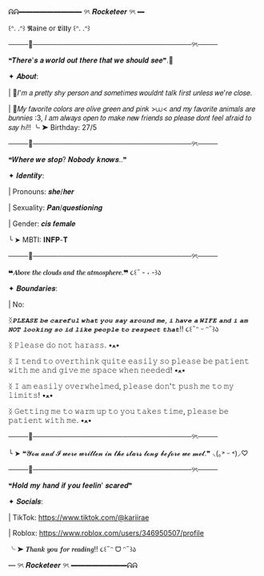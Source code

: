 
ᕱᕱ━━━━━━━━━ ୨ৎ 𝑹𝒐𝒄𝒌𝒆𝒕𝒆𝒆𝒓 ୨ৎ ━

꒰ᐢ. .ᐢ꒱ 𝕽a𝖎ne or 𝕷i𝖑𝖑y ꒰ᐢ. .ᐢ꒱

────🐇────────────────────────────────୨ৎ────

❝𝑻𝒉𝒆𝒓𝒆'𝒔 𝒂 𝒘𝒐𝒓𝒍𝒅 𝒐𝒖𝒕 𝒕𝒉𝒆𝒓𝒆 𝒕𝒉𝒂𝒕 𝒘𝒆 𝒔𝒉𝒐𝒖𝒍𝒅 𝒔𝒆𝒆❞.🌼

✦ 𝑨𝒃𝒐𝒖𝒕:

| 🌼𝐼'𝑚 𝑎 𝑝𝑟𝑒𝑡𝑡𝑦 𝑠ℎ𝑦 𝑝𝑒𝑟𝑠𝑜𝑛 𝑎𝑛𝑑 𝑠𝑜𝑚𝑒𝑡𝑖𝑚𝑒𝑠 𝑤𝑜𝑢𝑙𝑑𝑛𝑡 𝑡𝑎𝑙𝑘 𝑓𝑖𝑟𝑠𝑡 𝑢𝑛𝑙𝑒𝑠𝑠 𝑤𝑒'𝑟𝑒 𝑐𝑙𝑜𝑠𝑒. 

| 🌻𝑀𝑦 𝑓𝑎𝑣𝑜𝑟𝑖𝑡𝑒 𝑐𝑜𝑙𝑜𝑟𝑠 𝑎𝑟𝑒 𝑜𝑙𝑖𝑣𝑒 𝑔𝑟𝑒𝑒𝑛 𝑎𝑛𝑑 𝑝𝑖𝑛𝑘 >⩊< 𝑎𝑛𝑑 𝑚𝑦 𝑓𝑎𝑣𝑜𝑟𝑖𝑡𝑒 𝑎𝑛𝑖𝑚𝑎𝑙𝑠 𝑎𝑟𝑒 𝑏𝑢𝑛𝑛𝑖𝑒𝑠 :3, 𝐼 𝑎𝑚 𝑎𝑙𝑤𝑎𝑦𝑠 𝑜𝑝𝑒𝑛 𝑡𝑜 𝑚𝑎𝑘𝑒 𝑛𝑒𝑤 𝑓𝑟𝑖𝑒𝑛𝑑𝑠 𝑠𝑜 𝑝𝑙𝑒𝑎𝑠𝑒 𝑑𝑜𝑛𝑡 𝑓𝑒𝑒𝑙 𝑎𝑓𝑟𝑎𝑖𝑑 𝑡𝑜 𝑠𝑎𝑦 ℎ𝑖!! ╰ ➤ Birthday: 27/5

────🐇────────────────────────────────୨ৎ────

❝𝑾𝒉𝒆𝒓𝒆 𝒘𝒆 𝒔𝒕𝒐𝒑? 𝑵𝒐𝒃𝒐𝒅𝒚 𝒌𝒏𝒐𝒘𝒔..❞

✦ 𝑰𝒅𝒆𝒏𝒕𝒊𝒕𝒚:

| Pronouns: 𝒔𝒉𝒆/𝒉𝒆𝒓

| Sexuality: 𝑷𝒂𝒏/𝒒𝒖𝒆𝒔𝒕𝒊𝒐𝒏𝒊𝒏𝒈

| Gender: 𝒄𝒊𝒔 𝒇𝒆𝒎𝒂𝒍𝒆

╰ ➤ MBTI: 𝐈𝐍𝐅𝐏-𝐓

────🐇────────────────────────────────୨ৎ────

❝𝑨𝒃𝒐𝒗𝒆 𝒕𝒉𝒆 𝒄𝒍𝒐𝒖𝒅𝒔 𝒂𝒏𝒅 𝒕𝒉𝒆 𝒂𝒕𝒎𝒐𝒔𝒑𝒉𝒆𝒓𝒆.❞ ૮꒰˶  - ˕ -꒱ა

✦ 𝑩𝒐𝒖𝒏𝒅𝒂𝒓𝒊𝒆𝒔:

| No:

ᛝ𝑷𝑳𝑬𝑨𝑺𝑬 𝒃𝒆 𝒄𝒂𝒓𝒆𝒇𝒖𝒍 𝒘𝒉𝒂𝒕 𝒚𝒐𝒖 𝒔𝒂𝒚 𝒂𝒓𝒐𝒖𝒏𝒅 𝒎𝒆, 𝒊 𝒉𝒂𝒗𝒆 𝒂 𝑾𝑰𝑭𝑬 𝒂𝒏𝒅 𝒊 𝒂𝒎 𝑵𝑶𝑻 𝒍𝒐𝒐𝒌𝒊𝒏𝒈 𝒔𝒐 𝒊𝒅 𝒍𝒊𝒌𝒆 𝒑𝒆𝒐𝒑𝒍𝒆 𝒕𝒐 𝒓𝒆𝒔𝒑𝒆𝒄𝒕 𝒕𝒉𝒂𝒕!! ૮꒰˶ᵔ ᵕ ᵔ˶꒱ა

ᛝ 𝙿𝚕𝚎𝚊𝚜𝚎 𝚍𝚘 𝚗𝚘𝚝 𝚑𝚊𝚛𝚊𝚜𝚜. •ﻌ•

ᛝ 𝙸 𝚝𝚎𝚗𝚍 𝚝𝚘 𝚘𝚟𝚎𝚛𝚝𝚑𝚒𝚗𝚔 𝚚𝚞𝚒𝚝𝚎 𝚎𝚊𝚜𝚒𝚕𝚢 𝚜𝚘 𝚙𝚕𝚎𝚊𝚜𝚎 𝚋𝚎 𝚙𝚊𝚝𝚒𝚎𝚗𝚝 𝚠𝚒𝚝𝚑 𝚖𝚎 𝚊𝚗𝚍 𝚐𝚒𝚟𝚎 𝚖𝚎 𝚜𝚙𝚊𝚌𝚎 𝚠𝚑𝚎𝚗 𝚗𝚎𝚎𝚍𝚎𝚍! •ﻌ•

ᛝ 𝙸 𝚊𝚖 𝚎𝚊𝚜𝚒𝚕𝚢 𝚘𝚟𝚎𝚛𝚠𝚑𝚎𝚕𝚖𝚎𝚍, 𝚙𝚕𝚎𝚊𝚜𝚎 𝚍𝚘𝚗'𝚝 𝚙𝚞𝚜𝚑 𝚖𝚎 𝚝𝚘 𝚖𝚢 𝚕𝚒𝚖𝚒𝚝𝚜! •ﻌ•

ᛝ 𝙶𝚎𝚝𝚝𝚒𝚗𝚐 𝚖𝚎 𝚝𝚘 𝚠𝚊𝚛𝚖 𝚞𝚙 𝚝𝚘 𝚢𝚘𝚞 𝚝𝚊𝚔𝚎𝚜 𝚝𝚒𝚖𝚎, 𝚙𝚕𝚎𝚊𝚜𝚎 𝚋𝚎 𝚙𝚊𝚝𝚒𝚎𝚗𝚝 𝚠𝚒𝚝𝚑 𝚖𝚎. •ﻌ•

────🐇────────────────────────────────୨ৎ────

╰ ➤ ❝𝓨𝓸𝓾 𝓪𝓷𝓭 𝓘 𝔀𝓮𝓻𝓮 𝔀𝓻𝓲𝓽𝓽𝓮𝓷 𝓲𝓷 𝓽𝓱𝓮 𝓼𝓽𝓪𝓻𝓼 𝓵𝓸𝓷𝓰 𝓫𝓮𝓯𝓸𝓻𝓮 𝔀𝓮 𝓶𝓮𝓽.❞ ⸜(｡˃ ᵕ ˂)⸝♡

────🐇────────────────────────────────୨ৎ────

❝𝑯𝒐𝒍𝒅 𝒎𝒚 𝒉𝒂𝒏𝒅 𝒊𝒇 𝒚𝒐𝒖 𝒇𝒆𝒆𝒍𝒊𝒏' 𝒔𝒄𝒂𝒓𝒆𝒅❞

✦ 𝑺𝒐𝒄𝒊𝒂𝒍𝒔:

| TikTok: https://www.tiktok.com/@kariirae

| Roblox: https://www.roblox.com/users/346950507/profile

╰ ➤ 𝑻𝒉𝒂𝒏𝒌 𝒚𝒐𝒖 𝒇𝒐𝒓 𝒓𝒆𝒂𝒅𝒊𝒏𝒈!! ૮꒰˶ᵔ ᗜ ᵔ˶꒱ა

━ ୨ৎ 𝑹𝒐𝒄𝒌𝒆𝒕𝒆𝒆𝒓 ୨ৎ ━━━━━━━━ᕱᕱ
